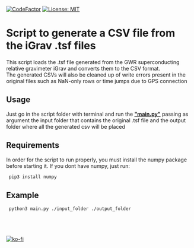 [![CodeFactor](https://www.codefactor.io/repository/github/lucamir/igravtocsv/badge)](https://www.codefactor.io/repository/github/lucamir/igravtocsv) [![License: MIT](https://img.shields.io/badge/License-MIT-yellow.svg)](https://opensource.org/licenses/MIT)
# Script to generate a CSV file from the iGrav .tsf files
This script loads the .tsf file generated from the GWR superconducting relative gravimeter iGrav and converts them to the CSV format. <br>
The generated CSVs will also be cleaned up of write errors present in the original files such as NaN-only rows or time jumps due to GPS connection

## Usage
Just go in the script folder with terminal and run the <ins>**"main.py"**</ins> passing as argument the input folder that contains the original .tsf file and the output folder where all the generated csv will be placed 

## Requirements

In order for the script to run properly, you must install the numpy package before starting it.
If you dont have numpy, just run:
```sh
 pip3 install numpy
```
   

## Example
```sh
 python3 main.py ./input_folder ./output_folder
```
<br><br><br>
[![ko-fi](https://ko-fi.com/img/githubbutton_sm.svg)](https://ko-fi.com/Y8Y4GTFUB)
